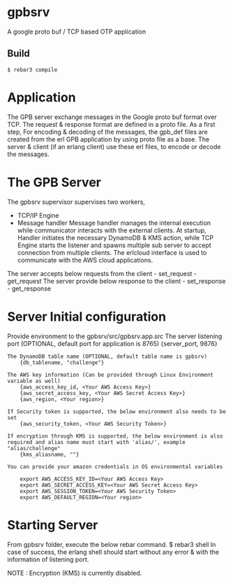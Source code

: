 gpbsrv
=====

A google proto buf / TCP based OTP application

Build
-----

    $ rebar3 compile

Application
===========

The GPB server exchange messages in the Google proto buf format over TCP. The request & response format are defined in a proto file.
As a first step, For encoding & decoding of the messages, the gpb_def files are created from the erl GPB application by using proto file as a base.
The server & client (if an erlang client) use these erl files, to encode or decode the messages.

The GPB Server
==============
The gpbsrv supervisor supervises two workers, 
- TCP/IP Engine
- Message handler
Message handler manages the internal execution while communicator interacts with the external clients.
At startup, Handler initiates the necessary DynamoDB & KMS action, while TCP Engine starts the listener and spawns multiple sub server to accept connection from multiple clients. 
The erlcloud interface is used to communicate with the AWS cloud applications.

The server accepts below requests from the client 
	- set_request
	- get_request
The server provide below response to the client
	- set_response
	- get_response

Server Initial configuration
============================
Provide environment to the gpbsrv/src/gpbsrv.app.src
	The server listening port (OPTIONAL, default port for application is 8765)
		{server_port, 9876}
		  
	The DynamoDB table name (OPTIONAL, default table name is gpbsrv)	  		
		{db_tablename, "challenge"}
		  
	The AWS key information (Can be provided through Linux Environment variable as well)	  
		{aws_access_key_id, <Your AWS Access Key>}
		{aws_secret_access_key, <Your AWS Secret Access Key>}
		{aws_region, <Your region>}
		
	If Security token is supported, the below environment also needs to be set
		{aws_security_token, <Your AWS Security Token>}

	If encryption through KMS is supported, the below environment is also required and alias name must start with 'alias/', example "alias/challenge"
		{kms_aliasname, ""}

	You can provide your amazon credentials in OS environmental variables

		export AWS_ACCESS_KEY_ID=<Your AWS Access Key>
		export AWS_SECRET_ACCESS_KEY=<Your AWS Secret Access Key>
		export AWS_SESSION_TOKEN=<Your AWS Security Token>
		export AWS_DEFAULT_REGION=<Your region>
	
Starting Server
=============== 
From gpbsrv folder, execute the below rebar command.
	$ rebar3 shell
In case of success, the erlang shell should start without any error & with the information of listening port.


NOTE : Encryption (KMS) is currently disabled.



